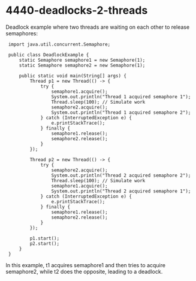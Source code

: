 # 4440-deadlocks-2-threads

Deadlock example where two threads are waiting on each other to release semaphores:
```
 import java.util.concurrent.Semaphore;

 public class DeadlockExample {
     static Semaphore semaphore1 = new Semaphore(1);
     static Semaphore semaphore2 = new Semaphore(1);

     public static void main(String[] args) {
         Thread p1 = new Thread(() -> {
             try {
                 semaphore1.acquire();
                 System.out.println("Thread 1 acquired semaphore 1");
                 Thread.sleep(100); // Simulate work
                 semaphore2.acquire();
                 System.out.println("Thread 1 acquired semaphore 2");
             } catch (InterruptedException e) {
                 e.printStackTrace();
             } finally {
                 semaphore1.release();
                 semaphore2.release();
             }
         });

         Thread p2 = new Thread(() -> {
             try {
                 semaphore2.acquire();
                 System.out.println("Thread 2 acquired semaphore 2");
                 Thread.sleep(100); // Simulate work
                 semaphore1.acquire();
                 System.out.println("Thread 2 acquired semaphore 1");
             } catch (InterruptedException e) {
                 e.printStackTrace();
             } finally {
                 semaphore1.release();
                 semaphore2.release();
             }
         });

         p1.start();
         p2.start();
     }
 }
```

In this example, t1 acquires semaphore1 and then tries to acquire semaphore2,
while t2 does the opposite, leading to a deadlock.
